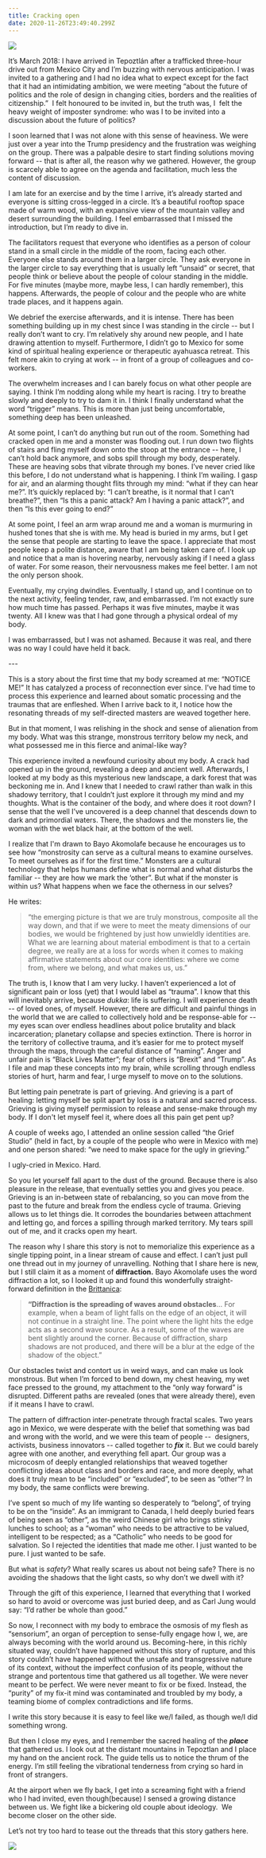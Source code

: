 ```yaml
---
title: Cracking open
date: 2020-11-26T23:49:40.299Z
---
```

![](/images/tepotzlan.jpg)

It’s March 2018: I have arrived in Tepoztlán after a trafficked three-hour drive out from Mexico City and I’m buzzing with nervous anticipation. I was invited to a gathering and I had no idea what to expect except for the fact that it had an intimidating ambition, we were meeting “about the future of politics and the role of design in changing cities, borders and the realities of citizenship.”  I felt honoured to be invited in, but the truth was, I  felt the heavy weight of imposter syndrome: who was I to be invited into a discussion about the future of politics?  

I soon learned that I was not alone with this sense of heaviness. We were just over a year into the Trump presidency and the frustration was weighing on the group. There was a palpable desire to start finding solutions moving forward -- that is after all, the reason why we gathered. However, the group is scarcely able to agree on the agenda and facilitation, much less the content of discussion. 

I am late for an exercise and by the time I arrive, it’s already started and everyone is sitting cross-legged in a circle. It’s a beautiful rooftop space made of warm wood, with an expansive view of the mountain valley and desert surrounding the building. I feel embarrassed that I missed the introduction, but I’m ready to dive in. 

The facilitators request that everyone who identifies as a person of colour stand in a small circle in the middle of the room, facing each other. Everyone else stands around them in a larger circle. They ask everyone in the larger circle to say everything that is usually left “unsaid” or secret, that people think or believe about the people of colour standing in the middle. For five minutes (maybe more, maybe less, I can hardly remember), this happens. Afterwards, the people of colour and the people who are white trade places, and it happens again. 

We debrief the exercise afterwards, and it is intense. There has been something building up in my chest since I was standing in the circle -- but I really don’t want to cry. I’m relatively shy around new people, and I hate drawing attention to myself. Furthermore, I didn’t go to Mexico for some kind of spiritual healing experience or therapeutic ayahuasca retreat. This felt more akin to crying at work -- in front of a group of colleagues and co-workers. 

The overwhelm increases and I can barely focus on what other people are saying. I think I’m nodding along while my heart is racing. I try to breathe slowly and deeply to try to dam it in. I think I finally understand what the word “trigger” means. This is more than just being uncomfortable, something deep has been unleashed.

At some point, I can’t do anything but run out of the room. Something had cracked open in me and a monster was flooding out. I run down two flights of stairs and fling myself down onto the stoop at the entrance -- here, I can’t hold back anymore, and sobs spill through my body, desperately. These are heaving sobs that vibrate through my bones. I’ve never cried like this before, I do not understand what is happening. I think I’m wailing. I gasp for air, and an alarming thought flits through my mind: “what if they can hear me?”. It’s quickly replaced by: “I can’t breathe, is it normal that I can’t breathe?”, then “Is this a panic attack? Am I having a panic attack?”, and then “Is this ever going to end?”

At some point, I feel an arm wrap around me and a woman is murmuring in hushed tones that she is with me. My head is buried in my arms, but I get the sense that people are starting to leave the space. I appreciate that most people keep a polite distance, aware that I am being taken care of. I look up and notice that a man is hovering nearby, nervously asking if I need a glass of water. For some reason, their nervousness makes me feel better. I am not the only person shook. 

Eventually, my crying dwindles. Eventually, I stand up, and I continue on to the next activity, feeling tender, raw, and embarrassed. I’m not exactly sure how much time has passed. Perhaps it was five minutes, maybe it was twenty. All I knew was that I had gone through a physical ordeal of my body. 

I was embarrassed, but I was not ashamed. Because it was real, and there was no way I could have held it back. 

\--- 

This is a story about the first time that my body screamed at me: “NOTICE ME!” It has catalyzed a process of reconnection ever since. I’ve had time to process this experience and learned about somatic processing and the traumas that are enfleshed. When I arrive back to it, I notice how the resonating threads of my self-directed masters are weaved together here. 

But in that moment, I was relishing in the shock and sense of alienation from my body. What was this strange, monstrous territory below my neck, and what possessed me in this fierce and animal-like way? 

This experience invited a newfound curiosity about my body. A crack had opened up in the ground, revealing a deep and ancient well. Afterwards, I looked at my body as this mysterious new landscape, a dark forest that was beckoning me in. And I knew that I needed to crawl rather than walk in this shadowy territory, that I couldn’t just explore it through my mind and my thoughts. What is the container of the body, and where does it root down? I sense that the well I’ve uncovered is a deep channel that descends down to dark and primordial waters. There, the shadows and the monsters lie, the woman with the wet black hair, at the bottom of the well.

I realize that I'm drawn to Bayo Akomolafe because he encourages us to see how “monstrosity can serve as a cultural means to examine ourselves. To meet ourselves as if for the first time.” Monsters are a cultural technology that helps humans define what is normal and what disturbs the familiar -- they are how we mark the ‘other”. But what if the monster is within us? What happens when we face the otherness in our selves? 

He writes: 

> “the emerging picture is that we are truly monstrous, composite all the way down, and that if we were to meet the meaty dimensions of our bodies, we would be frightened by just how unwieldly identities are. What we are learning about material embodiment is that to a certain degree, we really are at a loss for words when it comes to making affirmative statements about our core identities: where we come from, where we belong, and what makes us, us.” 

The truth is, I know that I am very lucky. I haven’t experienced a lot of significant pain or loss (yet) that I would label as “trauma”. I know that this will inevitably arrive, because *dukka*: life is suffering. I will experience death -- of loved ones, of myself. However, there are difficult and painful things in the world that we are called to collectively hold and be response-able for --  my eyes scan over endless headlines about police brutality and black incarceration; planetary collapse and species extinction. There is horror in the territory of collective trauma, and it’s easier for me to protect myself through the maps, through the careful distance of “naming”. Anger and unfair pain is “Black Lives Matter”; fear of others is “Brexit” and “Trump”. As I file and map these concepts into my brain, while scrolling through endless stories of hurt, harm and fear, l urge myself to move on to the solutions. 

But letting pain penetrate is part of grieving. And grieving is a part of healing: letting myself be split apart by loss is a natural and sacred process. Grieving is giving myself permission to release and sense-make through my body. If I don't let myself feel it, where does all this pain get pent up? 

A couple of weeks ago, I attended an online session called “the Grief Studio” (held in fact, by a couple of the people who were in Mexico with me) and one person shared: “we need to make space for the ugly in grieving.” 

I ugly-cried in Mexico. Hard. 

So you let yourself fall apart to the dust of the ground. Because there is also pleasure in the release, that eventually settles you and gives you peace. Grieving is an in-between state of rebalancing, so you can move from the past to the future and break from the endless cycle of trauma. Grieving allows us to let things die. It corrodes the boundaries between attachment and letting go, and forces a spilling through marked territory. My tears spill out of me, and it cracks open my heart. 

The reason why I share this story is not to memorialize this experience as a single tipping point, in a linear stream of cause and effect. I can’t just pull one thread out in my journey of unravelling. Nothing that I share here is new, but I still claim it as a moment of **diffraction.** Bayo Akomolafe uses the word diffraction a lot, so I looked it up and found this wonderfully straight-forward definition in the [Brittanica](https://www.britannica.com/science/diffraction):  

> **“Diffraction is the spreading of waves around obstacles**… For example, when a beam of light falls on the edge of an object, it will not continue in a straight line. The point where the light hits the edge acts as a second wave source. As a result, some of the waves are bent slightly around the corner. Because of diffraction, sharp shadows are not produced, and there will be a blur at the edge of the shadow of the object.” 

Our obstacles twist and contort us in weird ways, and can make us look monstrous. But when I’m forced to bend down, my chest heaving, my wet face pressed to the ground, my attachment to the “only way forward” is disrupted. Different paths are revealed (ones that were already there), even if it means I have to crawl. 

The pattern of diffraction inter-penetrate through fractal scales. Two years ago in Mexico, we were desperate with the belief that something was bad and wrong with the world, and we were this team of people --  designers, activists, business innovators -- called together to ***fix*** it. But we could barely agree with one another, and everything fell apart. Our group was a microcosm of deeply entangled relationships that weaved together conflicting ideas about class and borders and race, and more deeply, what does it truly mean to be “included” or “excluded”, to be seen as “other”? In my body, the same conflicts were brewing.  

I’ve spent so much of my life wanting so desperately to “belong”, of trying to be on the “inside”. As an immigrant to Canada, I held deeply buried fears of being seen as “other”, as the weird Chinese girl who brings stinky lunches to school; as a “woman” who needs to be attractive to be valued, intelligent to be respected; as a “Catholic” who needs to be good for salvation. So I rejected the identities that made me other. I just wanted to be pure. I just wanted to be safe.  

But what is *safety*? What really scares us about not being safe? There is no avoiding the shadows that the light casts, so why don’t we dwell with it? 

Through the gift of this experience, I learned that everything that I worked so hard to avoid or overcome was just buried deep, and as Carl Jung would say: “I’d rather be whole than good.” 

So now, I reconnect with my body to embrace the osmosis of my flesh as “sensorium”, an organ of perception to sense-fully engage how I, we, are always becoming with the world around us. Becoming-here, in this richly situated way, couldn’t have happened without this story of rupture, and this story couldn’t have happened without the unsafe and transgressive nature of its context, without the imperfect confusion of its people, without the strange and portentous time that gathered us all together. We were never meant to be perfect. We were never meant to fix or be fixed. Instead, the “purity” of my fix-it mind was contaminated and troubled by my body, a teaming biome of complex contradictions and life forms. 

I write this story because it is easy to feel like we/I failed, as though we/I did something wrong. 

But then I close my eyes, and I remember the sacred healing of the ***place*** that gathered us. I look out at the distant mountains in Tepoztlan and I place my hand on the ancient rock. The guide tells us to notice the thrum of the energy. I’m still feeling the vibrational tenderness from crying so hard in front of strangers. 

At the airport when we fly back, I get into a screaming fight with a friend who I had invited, even though(because) I sensed a growing distance between us. We fight like a bickering old couple about ideology.  We become closer on the other side. 

Let’s not try too hard to tease out the threads that this story gathers here.

![](/images/tepozlan-2.jpg)